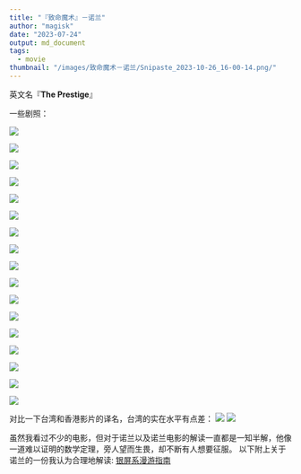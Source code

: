 ```yaml
---
title: "『致命魔术』－诺兰"
author: "magisk"
date: "2023-07-24"
output: md_document
tags:
  - movie
thumbnail: "/images/致命魔术－诺兰/Snipaste_2023-10-26_16-00-14.png/"
---
```


<!--more-->

英文名『**The Prestige**』

一些剧照：

![](/images/致命魔术－诺兰/屏幕截图%202023-07-24%20153110.png)

![](/images/致命魔术－诺兰/屏幕截图%202023-07-24%20174420.png)

![](/images/致命魔术－诺兰/屏幕截图%202023-07-24%20180147.png)

![](/images/致命魔术－诺兰/屏幕截图%202023-07-24%20180213.png)

![](/images/致命魔术－诺兰/屏幕截图%202023-07-24%20182154.png)

![](/images/致命魔术－诺兰/屏幕截图%202023-07-24%20182723.png)

![](/images/致命魔术－诺兰/屏幕截图%202023-07-24%20184127.png)

![](/images/致命魔术－诺兰/屏幕截图%202023-07-24%20184140.png)

![](/images/致命魔术－诺兰/屏幕截图%202023-07-24%20184310.png)

![](/images/致命魔术－诺兰/屏幕截图%202023-07-24%20192257.png)

![](/images/致命魔术－诺兰/屏幕截图%202023-07-24%20192507.png)

![](/images/致命魔术－诺兰/屏幕截图%202023-07-24%20194004.png)

![](/images/致命魔术－诺兰/屏幕截图%202023-07-24%20194029.png)

![](/images/致命魔术－诺兰/屏幕截图%202023-07-24%20200502.png)

![](/images/致命魔术－诺兰/屏幕截图%202023-07-24%20200804.png)

![](/images/致命魔术－诺兰/屏幕截图%202023-07-24%20200936.png)

![](/images/致命魔术－诺兰/屏幕截图%202023-07-24%20200959.png)

对比一下台湾和香港影片的译名，台湾的实在水平有点差： ![](/images/致命魔术－诺兰/屏幕截图%202023-07-25%20122353.png) ![](/images/致命魔术－诺兰/屏幕截图%202023-07-25%20122428.png)

虽然我看过不少的电影，但对于诺兰以及诺兰电影的解读一直都是一知半解，他像一道难以证明的数学定理，旁人望而生畏，却不断有人想要征服。 以下附上关于诺兰的一份我认为合理地解读: [银屏系漫游指南](https://www.bilibili.com/video/BV1iD4y1m7it)
